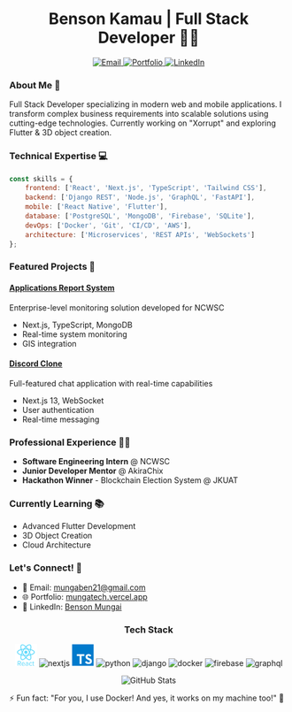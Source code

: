 <h1 align="center">Benson Kamau | Full Stack Developer 👨‍💻</h1>

<div align="center">
  <a href="mailto:mungaben21@gmail.com">
    <img src="https://img.shields.io/badge/Email-Contact-red" alt="Email"/>
  </a>
  <a href="https://mungatech.vercel.app">
    <img src="https://img.shields.io/badge/Portfolio-Visit-blue" alt="Portfolio"/>
  </a>
  <a href="https://www.linkedin.com/in/benson-mungai-a9674a201/">
    <img src="https://img.shields.io/badge/LinkedIn-Connect-blue" alt="LinkedIn"/>
  </a>
</div>

### About Me 🚀
Full Stack Developer specializing in modern web and mobile applications. I transform complex business requirements into scalable solutions using cutting-edge technologies. Currently working on "Xorrupt" and exploring Flutter & 3D object creation.

### Technical Expertise 💻
```javascript
const skills = {
    frontend: ['React', 'Next.js', 'TypeScript', 'Tailwind CSS'],
    backend: ['Django REST', 'Node.js', 'GraphQL', 'FastAPI'],
    mobile: ['React Native', 'Flutter'],
    database: ['PostgreSQL', 'MongoDB', 'Firebase', 'SQLite'],
    devOps: ['Docker', 'Git', 'CI/CD', 'AWS'],
    architecture: ['Microservices', 'REST APIs', 'WebSockets']
};
```

### Featured Projects 🌟

#### [Applications Report System](https://applications-report-system-svuk.vercel.app)
Enterprise-level monitoring solution developed for NCWSC
- Next.js, TypeScript, MongoDB
- Real-time system monitoring
- GIS integration

#### [Discord Clone](https://discordclone-orpin.vercel.app)
Full-featured chat application with real-time capabilities
- Next.js 13, WebSocket
- User authentication
- Real-time messaging

### Professional Experience 👨‍💼
- **Software Engineering Intern** @ NCWSC
- **Junior Developer Mentor** @ AkiraChix
- **Hackathon Winner** - Blockchain Election System @ JKUAT

### Currently Learning 📚
- Advanced Flutter Development
- 3D Object Creation
- Cloud Architecture

### Let's Connect! 🤝
- 📧 Email: mungaben21@gmail.com
- 🌐 Portfolio: [mungatech.vercel.app](https://mungatech.vercel.app)
- 💼 LinkedIn: [Benson Mungai](https://www.linkedin.com/in/benson-mungai-a9674a201/)

<div align="center">

### Tech Stack
<p>
  <img src="https://raw.githubusercontent.com/devicons/devicon/master/icons/react/react-original-wordmark.svg" alt="react" width="40" height="40"/>
  <img src="https://cdn.worldvectorlogo.com/logos/nextjs-2.svg" alt="nextjs" width="40" height="40"/>
  <img src="https://raw.githubusercontent.com/devicons/devicon/master/icons/typescript/typescript-original.svg" alt="typescript" width="40" height="40"/>
  <img src="https://www.vectorlogo.zone/logos/python/python-icon.svg" alt="python" width="40" height="40"/>
  <img src="https://cdn.worldvectorlogo.com/logos/django.svg" alt="django" width="40" height="40"/>
  <img src="https://www.vectorlogo.zone/logos/docker/docker-icon.svg" alt="docker" width="40" height="40"/>
  <img src="https://www.vectorlogo.zone/logos/firebase/firebase-icon.svg" alt="firebase" width="40" height="40"/>
  <img src="https://www.vectorlogo.zone/logos/graphql/graphql-icon.svg" alt="graphql" width="40" height="40"/>
</p>

![GitHub Stats](https://github-readme-stats.vercel.app/api?username=mungaben&show_icons=true&theme=radical)

</div>

⚡ Fun fact: "For you, I use Docker! And yes, it works on my machine too!" 🐳
